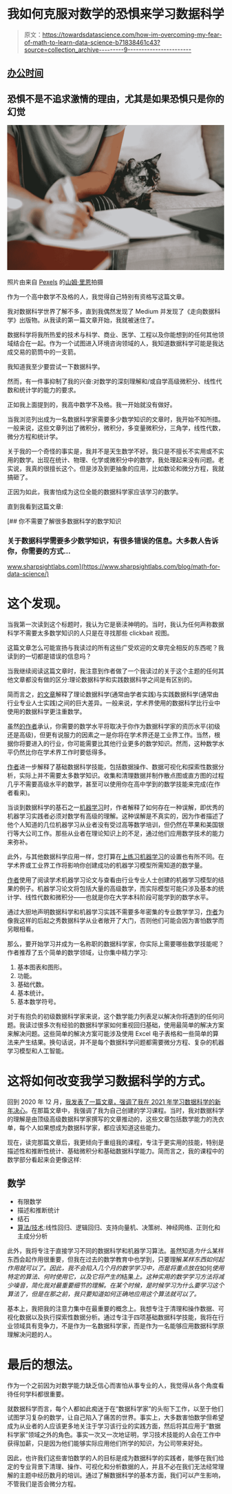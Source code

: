 # 我如何克服对数学的恐惧来学习数据科学

> 原文：<https://towardsdatascience.com/how-im-overcoming-my-fear-of-math-to-learn-data-science-b71838461c43?source=collection_archive---------9----------------------->

## [办公时间](https://towardsdatascience.com/tagged/office-hours)

## 恐惧不是不追求激情的理由，尤其是如果恐惧只是你的幻觉

![](img/b7add80d9e69338a880a38b2b618e4cc.png)

照片由来自 [Pexels](https://www.pexels.com/photo/woman-writing-in-organizer-near-cat-on-sofa-6001398/?utm_content=attributionCopyText&utm_medium=referral&utm_source=pexels) 的[山姆·里恩](https://www.pexels.com/@sam-lion?utm_content=attributionCopyText&utm_medium=referral&utm_source=pexels)拍摄

作为一个高中数学不及格的人，我觉得自己特别有资格写这篇文章。

我对数据科学世界了解不多，直到我偶然发现了 Medium 并发现了《走向数据科学》出版物。从我读的第一篇文章开始，我就被迷住了。

数据科学将我所热爱的技术与科学、商业、医学、工程以及你能想到的任何其他领域结合在一起。作为一个试图进入环境咨询领域的人，我知道数据科学可能是我达成交易的箭筒中的一支箭。

我知道我至少要尝试一下数据科学。

然而，有一件事抑制了我的兴奋:对数学的深刻理解和/或自学高级微积分、线性代数和统计学的能力的要求。

正如我上面提到的，我高中数学不及格。我一开始就没有做好。

当我浏览列出成为一名数据科学家需要多少数学知识的文章时，我开始不知所措。一般来说，这些文章列出了微积分，微积分，多变量微积分，三角学，线性代数，微分方程和统计学。

关于我的一个奇怪的事实是，我并不是天生数学不好。我只是不擅长不实用或不实用的数学。出现在统计、物理、化学或微积分中的数学，我处理起来没有问题。老实说，我真的很擅长这个。但是涉及到更抽象的应用，比如数论和微分方程，我就搞砸了。

正因为如此，我害怕成为这位全能的数据科学家应该学习的数学。

直到我看到这篇文章:

[](https://www.sharpsightlabs.com/blog/math-for-data-science/) [## 你不需要了解很多数据科学的数学知识

### 关于数据科学需要多少数学知识，有很多错误的信息。大多数人告诉你，你需要的方式…

www.sharpsightlabs.com](https://www.sharpsightlabs.com/blog/math-for-data-science/) 

# 这个发现。

当我第一次读到这个标题时，我认为它是亵渎神明的。当时，我认为任何声称数据科学不需要太多数学知识的人只是在寻找那些 clickbait 视图。

这篇文章怎么可能宣扬与我读过的所有这些广受欢迎的文章完全相反的东西呢？我读到的一切都是错误的信息吗？

当我继续阅读这篇文章时，我注意到作者做了一个我读过的关于这个主题的任何其他文章都没有做的区分:理论数据科学和实践数据科学之间是有区别的。

简而言之，[的文章](https://www.sharpsightlabs.com/blog/math-for-data-science/)解释了理论数据科学(通常由学者实践)与实践数据科学(通常由行业专业人士实践)之间的巨大差异。一般来说，学术界使用的数据科学比行业中使用的数据科学更注重数学。

虽然[的作者](https://www.sharpsightlabs.com/blog/math-for-data-science/)承认，你需要的数学水平将取决于你作为数据科学家的资历水平(初级还是高级)，但更有说服力的因素之一是你将在学术界还是工业界工作。当然，根据你将要进入的行业，你可能需要比其他行业更多的数学知识。然而，这种数学水平仍然比你在学术界工作时要低得多。

[作者](https://www.sharpsightlabs.com/blog/math-for-data-science/)进一步解释了基础数据科学技能，包括数据操作、数据可视化和探索性数据分析，实际上并不需要太多数学知识。收集和清理数据并制作散点图或直方图的过程几乎不需要高级水平的数学，甚至可以使用你在高中学到的数学技能来完成(在作者看来)。

当谈到数据科学的基石之一[机器学习](https://www.sharpsightlabs.com/blog/math-for-data-science/)时，作者解释了如何存在一种误解，即优秀的机器学习实践者必须对数学有高级的理解。这种误解是不真实的，因为作者描述了他个人知道的几位机器学习从业者没有受过高等数学培训，但仍然在苹果和美国银行等大公司工作。那些从业者在理论知识上的不足，通过他们应用数学技术的能力来弥补。

此外，与其他数据科学应用一样，您打算在[上练习机器学习](https://www.sharpsightlabs.com/blog/math-for-data-science/)的设置也有所不同。在学术界或工业界工作将影响你创建成功的机器学习模型所需知道的数学量。

[作者](https://www.sharpsightlabs.com/blog/math-for-data-science/)使用了阅读学术机器学习论文与查看由行业专业人士创建的机器学习模型的结果的例子。机器学习论文将包括大量的高级数学，而实际模型可能只涉及基本的统计学、线性代数和微积分——也就是你在大学本科阶段可能学到的数学水平。

通过大胆地声明数据科学和机器学习实践不需要多年密集的专业数学学习，[作者](https://www.sharpsightlabs.com/blog/math-for-data-science/)为像我这样的后起之秀数据科学从业者敞开了大门，否则他们可能会因为害怕数学而另眼相看。

那么，要开始学习并成为一名称职的数据科学家，你实际上需要哪些数学技能呢？作者推荐了五个简单的数学领域，让你集中精力学习:

1.  基本图表和图形。
2.  功能。
3.  基础代数。
4.  基本统计。
5.  基本数学符号。

对于有抱负的初级数据科学家来说，这个数学能力列表足以解决你将遇到的任何问题。我读过很多次有经验的数据科学家如何重视回归基础，使用最简单的解决方案来解决问题。这些简单的解决方案可能涉及使用 Excel 电子表格和一些简单的算法来产生结果。换句话说，并不是每个数据科学问题都需要微分方程、复杂的机器学习模型和人工智能。

# 这将如何改变我学习数据科学的方式。

回到 2020 年 12 月，[我发表了一篇文章，强调了我在 2021 年学习数据科学的新年决心](/the-step-by-step-curriculum-im-using-to-teach-myself-data-science-in-2021-c8eab834a87c)。在那篇文章中，我强调了我为自己创建的学习课程。当时，我对数据科学的理解是由顶级高级数据科学家撰写的文章推动的，这些文章包括数学能力的洗衣单，每个人如果想成为数据科学家，都应该知道这些能力。

现在，读完那篇文章后，我更倾向于重组我的课程，专注于更实用的技能，特别是描述性和推断性统计、基础微积分和基础数据科学能力。简而言之，我的课程中的数学部分看起来会更像这样:

## 数学

*   有限数学
*   描述和推断统计
*   结石
*   [算法/技术](https://www.sharpsightlabs.com/blog/math-for-data-science/):线性回归、逻辑回归、支持向量机、决策树、神经网络、正则化和主成分分析

此外，我将专注于直接学习不同的数据科学和机器学习算法。虽然知道*为什么*某样东西会起作用很重要，但我在过去的数学教育中也学到，只要理解*某样东西如何起作用就可以了。因此，我不会陷入几个月的数学学习中，而是将重点放在*如何*使用特定的算法、*何时*使用它，以及它将产生的*结果*上。这种实用的数学学习方法将减少噪音，简化我对最重要细节的理解。在某个时候，是时候学习为什么要学习这个算法了，但是在那之前，我只要知道如何正确地应用这个算法就可以了。*

基本上，我把我的注意力集中在最重要的概念上。我想专注于清理和操作数据、可视化数据以及执行探索性数据分析。通过专注于四项基础数据科学技能，我将在行业领域具有竞争力，不是作为一名数据科学家，而是作为一名能够应用数据科学原理解决问题的人。

# 最后的想法。

作为一个之前因为对数学能力缺乏信心而害怕从事专业的人，我觉得从各个角度看待任何学科都很重要。

就数据科学而言，每个人都如此痴迷于在“数据科学家”的头衔下工作，以至于他们试图学习复杂的数学，让自己陷入了痛苦的世界。事实上，大多数害怕数学但希望成为从业者的人应该更多地关注于学习该行业的实践方面，然后将其应用于“数据科学家”领域之外的角色。事实一次又一次地证明，学习技术技能的人会在工作中获得加薪，只是因为他们能够实际应用他们所学的知识，为公司带来好处。

因此，也许我们这些害怕数学的人的目标是成为数据科学的实践者，能够在我们给定的专业背景下清理、操作、可视化和分析数据的人，并且不必在我们无法经常理解的主题中经历数月的培训。通过了解数据科学的基本方面，我们可以产生影响，不管我们是否会微分方程。